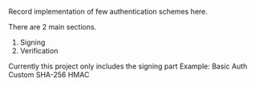 Record implementation of few authentication schemes here.

There are 2 main sections.
1. Signing
2. Verification


Currently this project only includes the signing part
Example:
Basic Auth
Custom SHA-256 HMAC
